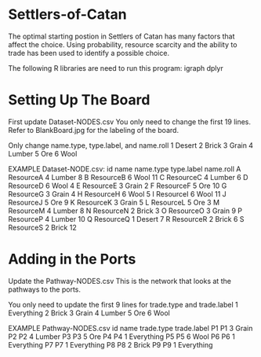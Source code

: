 # Settlers-of-Catan
The optimal starting postion in Settlers of Catan has many factors that affect the choice.
Using probability, resource scarcity and the ability to trade has been used to identify a possible choice.

The following R libraries are need to run this program:
igraph
dplyr

# Setting Up The Board
First update Dataset-NODES.csv
You only need to change the first 19 lines.
Refer to BlankBoard.jpg for the labeling of the board.

Only change name.type, type.label, and name.roll
1	Desert
2	Brick
3	Grain
4	Lumber
5	Ore
6	Wool

EXAMPLE Dataset-NODE.csv:
id	name	name.type	type.label	name.roll
A	ResourceA	4	Lumber	8
B	ResourceB	6	Wool	11
C	ResourceC	4	Lumber	6
D	ResourceD	6	Wool	4
E	ResourceE	3	Grain	2
F	ResourceF	5	Ore	10
G	ResourceG	3	Grain	4
H	ResourceH	6	Wool	5
I	ResourceI	6	Wool	11
J	ResourceJ	5	Ore	9
K	ResourceK	3	Grain	5
L	ResourceL	5	Ore	3
M	ResourceM	4	Lumber	8
N	ResourceN	2	Brick	3
O	ResourceO	3	Grain	9
P	ResourceP	4	Lumber	10
Q	ResourceQ	1	Desert	7
R	ResourceR	2	Brick	6
S	ResourceS	2	Brick	12

# Adding in the Ports
Update the Pathway-NODES.csv
This is the network that looks at the pathways to the ports.

You only need to update the first 9 lines for trade.type and trade.label
1	Everything
2	Brick
3	Grain
4	Lumber
5	Ore
6	Wool

EXAMPLE Pathway-NODES.csv
id	name	trade.type	trade.label
P1	P1	3	Grain
P2	P2	4	Lumber
P3	P3	5	Ore
P4	P4	1	Everything
P5	P5	6	Wool
P6	P6	1	Everything
P7	P7	1	Everything
P8	P8	2	Brick
P9	P9	1	Everything







